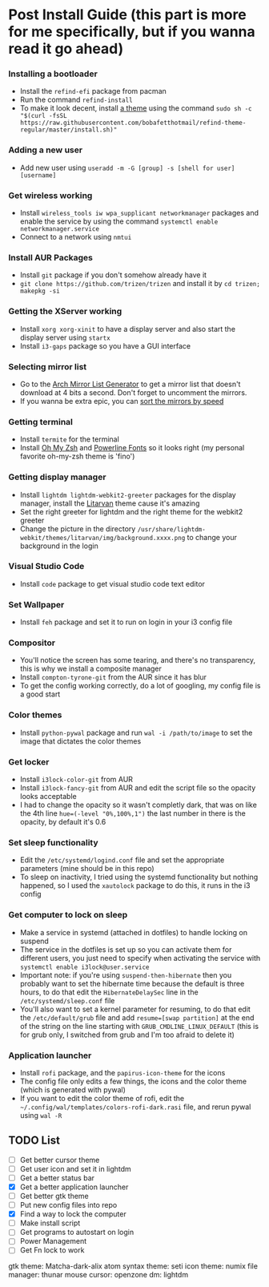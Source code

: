 # Post Install Guide (this part is more for me specifically, but if you wanna read it go ahead)
### Installing a bootloader
- Install the `refind-efi` package from pacman
- Run the command `refind-install`
- To make it look decent, install [a theme](https://github.com/bobafetthotmail/refind-theme-regular) using the command `sudo sh -c "$(curl -fsSL https://raw.githubusercontent.com/bobafetthotmail/refind-theme-regular/master/install.sh)"`
### Adding a new user
- Add new user using `useradd -m -G [group] -s [shell for user] [username]`
### Get wireless working
- Install `wireless_tools iw wpa_supplicant networkmanager` packages and enable the service by using the command `systemctl enable networkmanager.service`
- Connect to a network using `nmtui`
### Install AUR Packages
- Install `git` package if you don't somehow already have it
- `git clone https://github.com/trizen/trizen` and install it by `cd trizen; makepkg -si`
### Getting the XServer working
- Install `xorg xorg-xinit` to have a display server and also start the display server using `startx`
- Install `i3-gaps` package so you have a GUI interface
### Selecting mirror list
- Go to the [Arch Mirror List Generator](https://www.archlinux.org/mirrorlist/) to get a mirror list that doesn't download at 4 bits a second. Don't forget to uncomment the mirrors.
- If you wanna be extra epic, you can [sort the mirrors by speed](https://wiki.archlinux.org/index.php/mirrors#List_by_speed)
### Getting terminal
- Install `termite` for the terminal
- Install [Oh My Zsh](https://github.com/robbyrussell/oh-my-zsh) and [Powerline Fonts](https://github.com/powerline/fonts) so it looks right (my personal favorite oh-my-zsh theme is 'fino')
### Getting display manager
- Install `lightdm lightdm-webkit2-greeter` packages for the display manager, install the [Litarvan](https://github.com/Litarvan/lightdm-webkit-theme-litarvan) theme cause it's amazing
- Set the right greeter for lightdm and the right theme for the webkit2 greeter
- Change the picture in the directory `/usr/share/lightdm-webkit/themes/litarvan/img/background.xxxx.png` to change your background in the login
### Visual Studio Code
- Install `code` package to get visual studio code text editor
### Set Wallpaper
- Install `feh` package and set it to run on login in your i3 config file
### Compositor
- You'll notice the screen has some tearing, and there's no transparency, this is why we install a composite manager
- Install `compton-tyrone-git` from the AUR since it has blur
- To get the config working correctly, do a lot of googling, my config file is a good start
### Color themes
- Install `python-pywal` package and run `wal -i /path/to/image` to set the image that dictates the color themes
### Get locker
- Install `i3lock-color-git` from AUR
- Install `i3lock-fancy-git` from AUR and edit the script file so the opacity looks acceptable
- I had to change the opacity so it wasn't completly dark, that was on like the 4th line `hue=(-level "0%,100%,1")` the last number in there is the opacity, by default it's 0.6
### Set sleep functionality
- Edit the `/etc/systemd/logind.conf` file and set the appropriate parameters (mine should be in this repo)
- To sleep on inactivity, I tried using the systemd functionality but nothing happened, so I used the `xautolock` package to do this, it runs in the i3 config
### Get computer to lock on sleep
- Make a service in systemd (attached in dotfiles) to handle locking on suspend
- The service in the dotfiles is set up so you can activate them for different users, you just need to specify when activating the service with `systemctl enable i3lock@user.service`
- Important note: if you're using `suspend-then-hibernate` then you probably want to set the hibernate time because the default is three hours, to do that edit the `HibernateDelaySec` line in the `/etc/systemd/sleep.conf` file
- You'll also want to set a kernel parameter for resuming, to do that edit the `/etc/default/grub` file and add `resume=[swap partition]` at the end of the string on the line starting with `GRUB_CMDLINE_LINUX_DEFAULT` (this is for grub only, I switched from grub and I'm too afraid to delete it)
### Application launcher
- Install `rofi` package, and the `papirus-icon-theme` for the icons
- The config file only edits a few things, the icons and the color theme (which is generated with pywal)
- If you want to edit the color theme of rofi, edit the `~/.config/wal/templates/colors-rofi-dark.rasi` file, and rerun pywal using `wal -R`

## TODO List
- [ ] Get better cursor theme
- [ ] Get user icon and set it in lightdm
- [ ] Get a better status bar
- [x] Get a better application launcher
- [ ] Get better gtk theme
- [ ] Put new config files into repo 
- [x] Find a way to lock the computer
- [ ] Make install script
- [ ] Get programs to autostart on login
- [ ] Power Management
- [ ] Get Fn lock to work

gtk theme: Matcha-dark-alix
atom syntax theme: seti
icon theme: numix
file manager: thunar
mouse cursor: openzone
dm: lightdm

